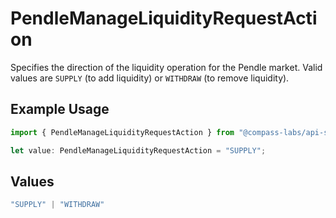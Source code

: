 # PendleManageLiquidityRequestAction

Specifies the direction of the liquidity operation for the Pendle market. Valid values are `SUPPLY` (to add liquidity) or `WITHDRAW` (to remove liquidity).

## Example Usage

```typescript
import { PendleManageLiquidityRequestAction } from "@compass-labs/api-sdk/models/components";

let value: PendleManageLiquidityRequestAction = "SUPPLY";
```

## Values

```typescript
"SUPPLY" | "WITHDRAW"
```